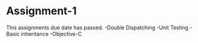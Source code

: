 Assignment-1
============

This assignments due date has passed. 
-Double Dispatching 
-Unit Testing 
-Basic inheritance 
-Objective-C
